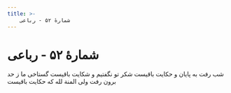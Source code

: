 ```yaml
---
title: >-
    شمارهٔ ۵۲ - رباعی
---
```

# شمارهٔ ۵۲ - رباعی

شب رفت به پایان و حکایت باقیست
شکر تو نگفتیم و شکایت باقیست
گستاخی ما ز حد برون رفت ولی
المنة لله که حکایت باقیست
